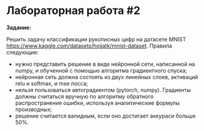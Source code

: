 # Лабораторная работа #2
**Задание:**

Решить задачу классификации рукописных цифр на датасете MNIST https://www.kaggle.com/datasets/hojjatk/mnist-dataset. Правила следующие:
* нужно представить решение в виде нейронной сети, написанной на numpy, и обученной с помощью алгоритма градиентного спуска;
* нейронная сеть должна состоять из двух линейных слоев, активаций relu и softmax, и mse лосса;
* нельзя пользоваться автоградиентом (pytorch, numpy). Градиенты должны считаться вручную по алгоритму обратного распространения ошибки, используя аналитические формулы производных;
* решение считается валидным, если оно достигает аккураси больше 50%.